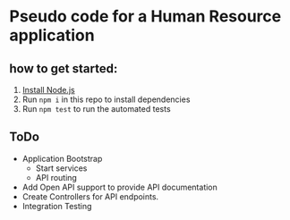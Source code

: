 # Pseudo code for a Human Resource application

## how to get started:

1. [Install Node.js](https://nodejs.org/en/download/)
2. Run `npm i` in this repo to install dependencies
3. Run `npm test` to run the automated tests


## ToDo

- Application Bootstrap
  - Start services
  - API routing
- Add Open API support to provide API documentation
- Create Controllers for API endpoints.
- Integration Testing

